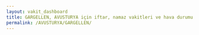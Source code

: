 ```yaml
---
layout: vakit_dashboard
title: GARGELLEN, AVUSTURYA için iftar, namaz vakitleri ve hava durumu - ilçe/eyalet seç
permalink: /AVUSTURYA/GARGELLEN/
---
```


<script type="text/javascript">
  var GLOBAL_COUNTRY = 'AVUSTURYA';
  var GLOBAL_CITY = 'GARGELLEN';
  var GLOBAL_STATE = '';
  var lat = 72;
  var lon = 21;
</script>
